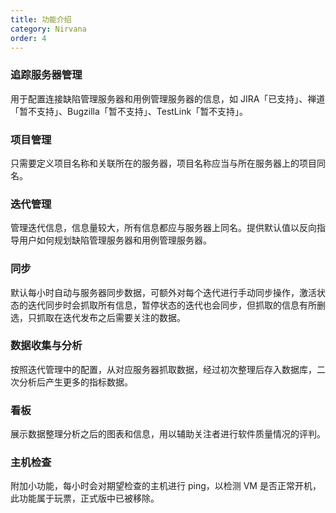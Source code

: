 ```yaml
---
title: 功能介绍
category: Nirvana
order: 4
---
```


### 追踪服务器管理 

用于配置连接缺陷管理服务器和用例管理服务器的信息，如 JIRA「已支持」、禅道「暂不支持」、Bugzilla「暂不支持」、TestLink「暂不支持」。

### 项目管理

只需要定义项目名称和关联所在的服务器，项目名称应当与所在服务器上的项目同名。

### 迭代管理

管理迭代信息，信息量较大，所有信息都应与服务器上同名。提供默认值以反向指导用户如何规划缺陷管理服务器和用例管理服务器。

### 同步

默认每小时自动与服务器同步数据，可额外对每个迭代进行手动同步操作，激活状态的迭代同步时会抓取所有信息，暂停状态的迭代也会同步，但抓取的信息有所删选，只抓取在迭代发布之后需要关注的数据。

### 数据收集与分析

按照迭代管理中的配置，从对应服务器抓取数据，经过初次整理后存入数据库，二次分析后产生更多的指标数据。

### 看板

展示数据整理分析之后的图表和信息，用以辅助关注者进行软件质量情况的评判。

### 主机检查
附加小功能，每小时会对期望检查的主机进行 ping，以检测 VM 是否正常开机，此功能属于玩票，正式版中已被移除。
